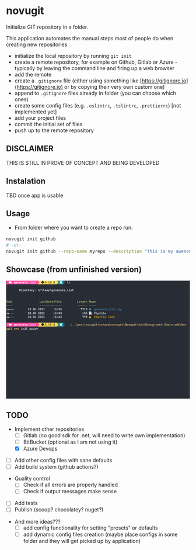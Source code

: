 # novugit

Initialize GIT repository in a folder.

This application automates the manual steps most of people do when creating new repositories

- initialize the local repository by running `git init`
- create a remote repository, for example on Github, Gitlab or Azure - typically by leaving the command line and firing up a web browser
- add the remote
- create a `.gitignore` file (either using something like [https://gitignore.io](https://gitignore.io) or by copying their very own custom one)
- append to `.gitignore` files already in folder (you can choose which ones)
- create some config files (e.g. `.eslintrc`, `.tslintrc`, `.prettierrc`) [not implemented yet]
- add your project files
- commit the initial set of files
- push up to the remote repository

## DISCLAIMER

THIS IS STILL IN PROVE OF CONCEPT AND BEING DEVELOPED

## Instalation

TBD once app is usable

## Usage

- From folder where you want to create a repo run:

```sh
novugit init github
# -or-
novugit init github --repo-name myrepo --description "This is my awesome repo"
```

## Showcase (from unfinished version)

![novugit_showcase](./novugit_showcase.gif)

## TODO

- Implement other repositories
  - [ ] Gitlab (no good sdk for .net, will need to write own implementation)
  - [ ] BitBucket (optional as I am not using it)
  - [x] Azure Devops
- [ ] Add other config files with sane defaults
- [ ] Add build system (github actions?)
- Quality control
  - [ ] Check if all errors are properly handled
  - [ ] Check if output messages make sense
- [ ] Add tests
- [ ] Publish (scoop? chocolatey? nuget?)
- And more ideas???
  - [ ] add config functionality for setting "presets" or defaults
  - [ ] add dynamic config files creation (maybe place configs in some folder and they will get picked up by application)
